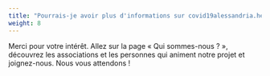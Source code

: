 ```yaml
---
title: "Pourrais-je avoir plus d'informations sur covid19alessandria.help ?"
weight: 8
---
```


Merci pour votre intérêt. Allez sur la page « Qui sommes-nous ? », découvrez les associations et les personnes qui animent notre projet et joignez-nous. Nous vous attendons !
